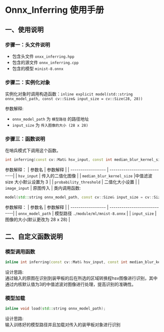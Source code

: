 # Onnx_Inferring 使用手册
## 一、使用说明

### 步骤一：头文件说明

- 包含头文件 `onxx_inferring.hpp`
- 包含的源文件 `onnx_inferring.cpp`
- 包含的模型 `minist-8.onnx`
### 步骤二：实例化对象
实例化对象时调用构造函数：`inline explicit model(std::string onnx_model_path, const cv::Size& input_size = cv::Size(28, 28))`

参数解释:
- `onnx_model_path` 为 `模型路径` 的路径地址
- `input_size` 为 `传入图像的大小 (28 x 28)`
### 步骤三：函数说明
在哨兵模式下调用这个函数。
```cpp
int inferring(const cv::Mat& hsv_input, const int median_blur_kernel_size = 3, float probability_threshold = 0, cv::Mat image_input = cv::Mat::zeros(cv::Size(255, 0), CV_8UC3));
```
参数解释：
|      参数名         |           参数解释             |
| ------------------ | -----------------------------|
| `hsv_input`         | 传入的二值化图像  |
| `median_blur_kernel_size`    |中值滤波 size 大小默认设置为 3          |
| `probability_threshold`    | 二值化大小设置          |
| `image_input`    | 原图传入     |
类内调用函数:
```cpp
model(std::string onnx_model_path, const cv::Size& input_size = cv::Size(28, 28));  // 初始化构造函数加载模型
```
参数解释：
|      参数名         |           参数解释             |
| ------------------ | -----------------------------|
| `onnx_model_path`         | 模型路径 `./module/ml/mnist-8.onnx`   |
| `input_size`    |图像的大小(默认更改为 28 x 28)              |
## 二、自定义函数说明
### 模型调用函数
```cpp
inline int inferring(const cv::Mat& hsv_input, const int median_blur_kernel_size = 3, float probability_threshold = 0, cv::Mat image_input = cv::Mat::zeros(cv::Size(255, 0), CV_8UC3));
```
设计思路:  
通过输入的原图在识别到装甲板的后在所选的区域转换程hsv图像进行识别，其中通过内核默认值为3的中值滤波对图像进行处理，提高识别的准确性。

### 模型加载
```cpp
inline void load(std::string onnx_model_path);
```
设计思路:  
输入训练好的模型路径并且加载对传入的装甲板对象进行识别